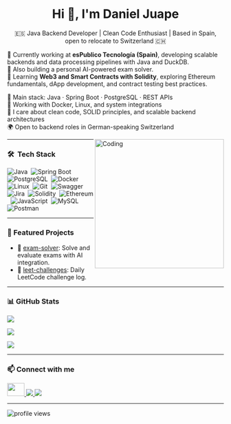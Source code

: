 <h1 align="center">Hi 👋, I'm Daniel Juape</h1>

<p align="center">
  🇪🇸 Java Backend Developer | Clean Code Enthusiast | Based in Spain, open to relocate to Switzerland 🇨🇭  
</p>

🌱 Currently working at **esPublico Tecnología (Spain)**, developing scalable backends and data processing pipelines with Java and DuckDB.  
🚀 Also building a personal AI-powered exam solver.  
🧠 Learning **Web3 and Smart Contracts with Solidity**, exploring Ethereum fundamentals, dApp development, and contract testing best practices.

🧰 Main stack: Java · Spring Boot · PostgreSQL · REST APIs  
🐧 Working with Docker, Linux, and system integrations  
🧼 I care about clean code, SOLID principles, and scalable backend architectures  
🌍 Open to backend roles in German-speaking Switzerland

<img align="right" alt="Coding" width="300" src="https://i.pinimg.com/originals/81/17/8b/81178b47a8598f0c81c4799f2cdd4057.gif">

---

### 🛠 &nbsp;Tech Stack

![Java](https://img.shields.io/badge/-Java-05122A?style=flat&logo=java)&nbsp;
![Spring Boot](https://img.shields.io/badge/-Spring%20Boot-05122A?style=flat&logo=springboot)&nbsp;
![PostgreSQL](https://img.shields.io/badge/-PostgreSQL-05122A?style=flat&logo=postgresql)&nbsp;
![Docker](https://img.shields.io/badge/-Docker-05122A?style=flat&logo=docker)&nbsp;
![Linux](https://img.shields.io/badge/-Linux-05122A?style=flat&logo=linux)&nbsp;
![Git](https://img.shields.io/badge/-Git-05122A?style=flat&logo=git)&nbsp;
![Swagger](https://img.shields.io/badge/-Swagger-05122A?style=flat&logo=swagger)&nbsp;
![Jira](https://img.shields.io/badge/-Jira-05122A?style=flat&logo=jira)&nbsp;
![Solidity](https://img.shields.io/badge/-Solidity-05122A?style=flat&logo=solidity)&nbsp;
![Ethereum](https://img.shields.io/badge/-Ethereum-05122A?style=flat&logo=ethereum)&nbsp;
![JavaScript](https://img.shields.io/badge/-JavaScript-05122A?style=flat&logo=javascript)&nbsp;
![MySQL](https://img.shields.io/badge/-MySQL-05122A?style=flat&logo=mysql)&nbsp;
![Postman](https://img.shields.io/badge/-Postman-05122A?style=flat&logo=postman)&nbsp;

---

### 📂 Featured Projects

- 🧪 [exam-solver](https://github.com/dajuape/exam-solver): Solve and evaluate exams with AI integration.  
- 🧵 [leet-challenges](https://github.com/dajuape/leet-code): Daily LeetCode challenge log.  


---

### 📊 GitHub Stats

<p>
  <img src="https://github-readme-stats.vercel.app/api/top-langs/?username=dajuape&layout=compact&theme=dark" />
</p>
<p>
  <img src="https://github-readme-stats.vercel.app/api?username=dajuape&show_icons=true&theme=dark" />
</p>
<p>
  <img src="https://github-readme-streak-stats.herokuapp.com?user=dajuape&theme=dark" />
</p>

---

### 📫 Connect with me

<p align="left">
  <a href="https://www.linkedin.com/in/danieljuape" target="blank">
    <img src="https://raw.githubusercontent.com/rahuldkjain/github-profile-readme-generator/master/src/images/icons/Social/linked-in-alt.svg" height="30" width="40" />
  </a>
  <a href="mailto:danieljuape@gmail.com" target="blank">
    <img src="https://img.shields.io/badge/Gmail-danieljuape@gmail.com-red?style=flat&logo=gmail" />
  </a>
  <a href="https://calendly.com/daniel-juape/30min" target="blank">
    <img src="https://img.shields.io/badge/Schedule%20a%20Call-Calendly-blue?style=flat&logo=calendar" />
  </a>
</p>

---

<p align="left">
  <img src="https://komarev.com/ghpvc/?username=dajuape&label=Profile%20views&color=0e75b6&style=flat" alt="profile views" />
</p>
